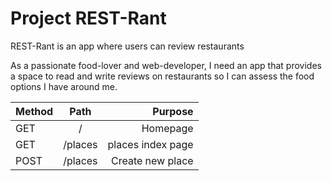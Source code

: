 # Project REST-Rant

REST-Rant is an app where users can review restaurants

As a passionate food-lover and web-developer, I need an app that provides a space to read and write reviews on restaurants so I can assess the food options I have around me. 


| Method     | Path | Purpose     |
| :---        |    :----:   |          ---: |
| GET        | /       | Homepage  |
| GET   | /places        | places index page      |
| POST   |  /places |   Create new place    |